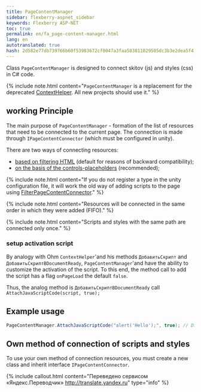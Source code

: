 ```yaml
--- 
title: PageContentManager 
sidebar: flexberry-aspnet_sidebar 
keywords: Flexberry ASP-NET 
toc: true 
permalink: en/fa_page-content-manager.html 
lang: en 
autotranslated: true 
hash: 2d582e77db739766b60f53983672cf0047a3faa583811029505dc3b3e2dea5f4 
--- 
```


Class `PageContentManager` is designed to connect skitov (js) and styles (css) in C# code. 

{% include note.html content="`PageContentManager` is a replacement for the deprecated [ContextHelper](fa_context-helper.html). All new projects should use it." %} 

## working Principle 

The main purpose of `PageContentManager` - formation of the list of resources that need to be connected to the current page. The connection is made through `IPageContentConnector` (which must be configured in unity). 

There are two ways of connecting resources: 

* [based on filtering HTML](fa_filter-page-content-connector.html) (default for reasons of backward compatibility); 
* [on the basis of the controls-placeholders](fa_placeholder-page-content-connector.html) (recommended); 

{% include note.html content="If you do not register a type in the unity configuration file, it will work the old way of adding scripts to the page using [FilterPageContentConnector](fa_filter-page-content-connector.html)." %} 

{% include note.html content="Resources will be connected in the same order in which they were added (FIFO)." %} 

{% include note.html content="Scripts and styles with the same path are connected only once." %} 

### setup activation script 

By analogy with Ohm `ContextHelper`'and his methods `ДобавитьСкрипт` and `ДобавитьСкриптВDocumentReady`, `PageContentManager`'and have the ability to customize the activation of the script. To this end, the method call to add the script has a flag `onPageLoad` the default `false`. 

Thus, the analog method is `ДобавитьСкриптВDocumentReady` call `AttachJavaScriptCode(script, true);` 

## Example usage 

```csharp
PageContentManager.AttachJavaScriptCode("alert('Hello');", true); // Displays a message box when the page loads. 
``` 

## Own method of connection of scripts and styles 

To use your own method of connection resources, you must create a new class and inherit interface `IPageContentConnector`. 



{% include callout.html content="Переведено сервисом «Яндекс.Переводчик» <http://translate.yandex.ru>" type="info" %}